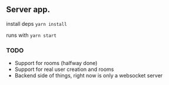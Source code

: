 ## Server app.

install deps `yarn install`

runs with `yarn start`


### TODO

* Support for rooms (halfway done)
* Support for real user creation and rooms
* Backend side of things, right now is only a websocket server